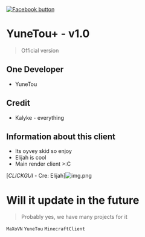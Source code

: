 [![Facebook button](https://img.shields.io/badge/client-download-success.svg)](https://github.com/Luna5ama/TrollHack/releases/download/1.4.0/TrollHack-1.4.0.jar)
# YuneTou+ - v1.0
> Official version


## One Developer
+ YuneTou


## Credit
+ Kalyke - everything 


## Information about this client
+ Its oyvey skid so enjoy
+ Elijah is cool
+ Main render client >:C

[*CLICKGUI* - Cre: Elijah]![img.png](https://media.discordapp.net/attachments/1106531940674326549/1116752621043204227/n8dpGQh.png?width=834&height=469)

# Will it update in the future
> Probably yes, we have many projects for it

`MaXoVN` `YuneTou` `MinecraftClient`
